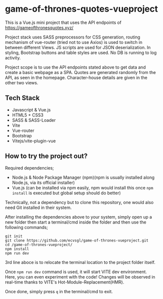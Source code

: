 # game-of-thrones-quotes-vueproject

This is a Vue.js mini project that uses the API endpoints of https://gameofthronesquotes.xyz/

Project stack uses SASS preprocessors for CSS generation, routing mechanism of vue-router (tried
not to use Axios) is used to switch in between different Views. JS scripts are used for JSON 
deserialization. In styling, Bootstrap buttons and table styles are used. No DB is running to log 
activity.

Project scope is to use the API endpoints stated above to get data and create a basic webpage as 
a SPA. Quotes are generated randomly from the API, as seen in the homepage. Character-house details
are given in the other two views.

## Tech Stack

* Javascript & Vue.js 
* HTML5 + CSS3
* SASS & SASS-Loader
* Vite
* Vue-router
* Bootstrap
* Vitejs/vite-plugin-vue

## How to try the project out?

Required dependencies;

- Node.js & Node Package Manager (npm)(npm is usually installed along Node.js, via its official installer)
- Vue.js (can be installed via npm easily, npm would install this once `npm install` is executed but global setup should do better)

Technically, not a dependency but to clone this repository, one would also need Git installed in their system.

After installing the dependencies above to your system, simply open up a new folder then start a 
terminal/cmd inside the folder and then use the following commands;

```
git init
git clone https://github.com/ecvsgl/game-of-thrones-vueproject.git
cd /game-of-thrones-vueproject/
npm install
npm run dev
```
3rd line aboce is to relocate the terminal location to the project folder itself.

Once `npm run dev` command is used, it will start VITE dev environment. Here, you can even 
experiment with the code! Changes will be observed in real-time thanks to VITE's Hot-Module-Replacement(HMR).

Once done, simply press `q` in the terminal/cmd to exit.

